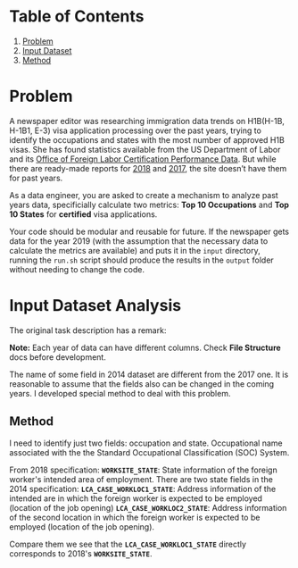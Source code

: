 # Table of Contents
1. [Problem](README.md#problem)
2. [Input Dataset](README.md#input-dataset-analysis)
3. [Method](README.md#method)

# Problem

A newspaper editor was researching immigration data trends on H1B(H-1B, H-1B1, E-3) visa application processing over the past years, trying to identify the occupations and states with the most number of approved H1B visas. She has found statistics available from the US Department of Labor and its [Office of Foreign Labor Certification Performance Data](https://www.foreignlaborcert.doleta.gov/performancedata.cfm#dis). But while there are ready-made reports for [2018](https://www.foreignlaborcert.doleta.gov/pdf/PerformanceData/2018/H-1B_Selected_Statistics_FY2018_Q4.pdf) and [2017](https://www.foreignlaborcert.doleta.gov/pdf/PerformanceData/2017/H-1B_Selected_Statistics_FY2017.pdf), the site doesn’t have them for past years.

As a data engineer, you are asked to create a mechanism to analyze past years data, specificially calculate two metrics: **Top 10 Occupations** and **Top 10 States** for **certified** visa applications.

Your code should be modular and reusable for future. If the newspaper gets data for the year 2019 (with the assumption that the necessary data to calculate the metrics are available) and puts it in the `input` directory, running the `run.sh` script should produce the results in the `output` folder without needing to change the code.

# Input Dataset Analysis

The original task description has a remark:

**Note:** Each year of data can have different columns. Check **File Structure** docs before development.

The name of some field in 2014 dataset are different from the 2017 one. It is reasonable to assume that the fields also can be changed in the coming years. I developed special method to deal with this problem.

## Method

I need to identify just two fields: occupation and state.
Occupational name associated with the the Standard Occupational Classification (SOC) System.

From 2018 specification:
__`WORKSITE_STATE`__: State information of the foreign worker's intended area of employment.
There are two state fields in the 2014 specification:
__`LCA_CASE_WORKLOC1_STATE`__: Address information of the intended are in which the foreign worker is expected to be employed (location of the job opening)
__`LCA_CASE_WORKLOC2_STATE`__: Address information of the second location in which the foreign worker is expected to be employed (location of the job opening).

Compare them we see that the __`LCA_CASE_WORKLOC1_STATE`__ directly corresponds to 2018's __`WORKSITE_STATE`__.
